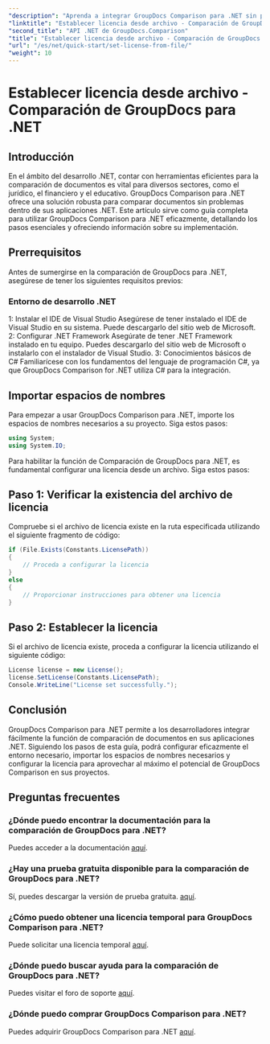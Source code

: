 ```yaml
---
"description": "Aprenda a integrar GroupDocs Comparison para .NET sin problemas en sus aplicaciones. Configure, importe espacios de nombres y compare documentos fácilmente."
"linktitle": "Establecer licencia desde archivo - Comparación de GroupDocs para .NET"
"second_title": "API .NET de GroupDocs.Comparison"
"title": "Establecer licencia desde archivo - Comparación de GroupDocs para .NET"
"url": "/es/net/quick-start/set-license-from-file/"
"weight": 10
---
```


# Establecer licencia desde archivo - Comparación de GroupDocs para .NET

## Introducción
En el ámbito del desarrollo .NET, contar con herramientas eficientes para la comparación de documentos es vital para diversos sectores, como el jurídico, el financiero y el educativo. GroupDocs Comparison para .NET ofrece una solución robusta para comparar documentos sin problemas dentro de sus aplicaciones .NET. Este artículo sirve como guía completa para utilizar GroupDocs Comparison para .NET eficazmente, detallando los pasos esenciales y ofreciendo información sobre su implementación.
## Prerrequisitos
Antes de sumergirse en la comparación de GroupDocs para .NET, asegúrese de tener los siguientes requisitos previos:
### Entorno de desarrollo .NET
1: Instalar el IDE de Visual Studio
Asegúrese de tener instalado el IDE de Visual Studio en su sistema. Puede descargarlo del sitio web de Microsoft.
2: Configurar .NET Framework
Asegúrate de tener .NET Framework instalado en tu equipo. Puedes descargarlo del sitio web de Microsoft o instalarlo con el instalador de Visual Studio.
3: Conocimientos básicos de C#
Familiarícese con los fundamentos del lenguaje de programación C#, ya que GroupDocs Comparison for .NET utiliza C# para la integración.

## Importar espacios de nombres
Para empezar a usar GroupDocs Comparison para .NET, importe los espacios de nombres necesarios a su proyecto. Siga estos pasos:
```csharp
using System;
using System.IO;
```

Para habilitar la función de Comparación de GroupDocs para .NET, es fundamental configurar una licencia desde un archivo. Siga estos pasos:
## Paso 1: Verificar la existencia del archivo de licencia
Compruebe si el archivo de licencia existe en la ruta especificada utilizando el siguiente fragmento de código:
```csharp
if (File.Exists(Constants.LicensePath))
{
    // Proceda a configurar la licencia
}
else
{
    // Proporcionar instrucciones para obtener una licencia
}
```
## Paso 2: Establecer la licencia
Si el archivo de licencia existe, proceda a configurar la licencia utilizando el siguiente código:
```csharp
License license = new License();
license.SetLicense(Constants.LicensePath);
Console.WriteLine("License set successfully.");
```

## Conclusión
GroupDocs Comparison para .NET permite a los desarrolladores integrar fácilmente la función de comparación de documentos en sus aplicaciones .NET. Siguiendo los pasos de esta guía, podrá configurar eficazmente el entorno necesario, importar los espacios de nombres necesarios y configurar la licencia para aprovechar al máximo el potencial de GroupDocs Comparison en sus proyectos.
## Preguntas frecuentes
### ¿Dónde puedo encontrar la documentación para la comparación de GroupDocs para .NET?
Puedes acceder a la documentación [aquí](https://tutorials.groupdocs.com/comparison/net/).
### ¿Hay una prueba gratuita disponible para la comparación de GroupDocs para .NET?
Sí, puedes descargar la versión de prueba gratuita. [aquí](https://releases.groupdocs.com/).
### ¿Cómo puedo obtener una licencia temporal para GroupDocs Comparison para .NET?
Puede solicitar una licencia temporal [aquí](https://purchase.groupdocs.com/temporary-license/).
### ¿Dónde puedo buscar ayuda para la comparación de GroupDocs para .NET?
Puedes visitar el foro de soporte [aquí](https://forum.groupdocs.com/c/comparison/12).
### ¿Dónde puedo comprar GroupDocs Comparison para .NET?
Puedes adquirir GroupDocs Comparison para .NET [aquí](https://purchase.groupdocs.com/buy).